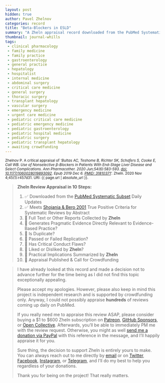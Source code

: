 ```yaml
---
layout: post
hidden: true
author: Pavel Zhelnov
categories: record
title: "Beta-Blockers in ESLD"
summary: "A Zheln appraisal record downloaded from the PubMed Systematic Subset daily updates."
thumbnail: journal-whills
tags:
 - clinical pharmacology
 - family medicine
 - family practice
 - gastroenterology
 - general practice
 - hepatology
 - hospitalist
 - internal medicine
 - abdominal surgery
 - critical care medicine
 - general surgery
 - thoracic surgery
 - transplant hepatology
 - vascular surgery
 - emergency medicine
 - urgent care medicine
 - pediatric critical care medicine
 - pediatric emergency medicine
 - pediatric gastroenterology
 - pediatric hospital medicine
 - pediatric surgery
 - pediatric transplant hepatology
 - awaiting crowdfunding
---
```


<small id="citation">Zhelnov P. A critical appraisal of _‘Bultas AC, Teshome B, Richter SK, Schafers S, Cooke E, Call WB. Use of Nonselective β-Blockers in Patients With End-Stage Liver Disease and Select Complications. Ann Pharmacother. 2020 Jun;54(6):583-593. [doi: 10.1177/1060028019893092](https://doi.org/10.1177/1060028019893092). Epub 2019 Dec 6. [PMID: 31810371](https://pubmed.gov/31810371)’._ Zheln. 2020 Nov 4;45(1):r457d31. URI: {{ page.url | absolute_url }}.</small>

> **Zheln Review Appraisal in 10 Steps:**
>
> 1. ✅ Downloaded from the [PubMed Systematic Subset](https://github.com/p1m-ortho/qs-global-ortho-search-queries/blob/global-sr-query/README.md) Daily Updates
> 2. ✅ Meets [Shojania & Bero 2001](https://www.researchgate.net/publication/11820967_Taking_Advantage_of_the_Explosion_of_Systematic_Reviews_An_Efficient_MEDLINE_Search_Strategy) True Positive Criteria for Systematic Reviews by Abstract
> 3. 🔄 Full Text or Other Reports Collected by **Zheln**
> 4. 🔄 Generates Pragmatic Evidence Directly Relevant to Evidence-Based Practice?
> 5. 🔄 Is Duplicate?
> 6. 🔄 Passed or Failed Replication?
> 7. 🔄 Has Critical Conduct Flaws?
> 8. 🔄 Liked or Disliked by **Zheln**?
> 9. 🔄 Practical Implications Summarized by **Zheln**
> 10. 🔄 Appraisal Published & Call for Crowdfunding

> I have already looked at this record and made a decision not to advance further for the time being as I did not find this topic exceptionally appealing.
>
> Please accept my apologies. However, please also keep in mind this project is independent research and is supported by crowdfunding only. Anyway, I could not possibly appraise **hundreds** of reviews coming up daily on PubMed.
> 
> If you really need me to appraise this review ASAP, please consider buying a $1 to $600 Zheln subscription on [Patreon](https://patreon.com/zheln), [GitHub Sponsors](https://github.com/sponsors/drzhelnov), or [Open Collective](https://opencollective.com/zheln). Afterwards, you’ll be able to immediately PM me with the review request. Otherwise, you might as well [send me a donation via PayPal](https://paypal.me/pjelnov) with this reference in the message, and I’ll happily appraise it for you.
> 
> Sure thing, the decision to support Zheln is entirely yours to make. You can always reach out to me directly by [email](mailto:pavel@zheln.com) or on [Twitter](https://twitter.com/drzhelnov), [Facebook](https://facebook.com/drzhelnov), [Instagram](https://instagram.com/igzheln), or [Telegram](https://t.me/drzhelnov), and I’ll do my best to help you regardless of your donations.
> 
> Thank you for being on the project! That really matters.

